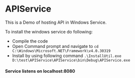 # APIService
This is a Demo of hosting API in Windows Service.

To install the windows service do following:
* Compile the code
* Open Command prompt and navigate to `cd C:\Windows\Microsoft.NET\Framework\v4.0.30319`
* Install by using following command `.\InstallUtil.exe D:\test\APIService\APIService\bin\Debug\APIService.exe`

#### Service listens on localhost:8080

